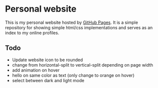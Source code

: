 # Personal website

This is my personal website hosted by [GitHub Pages](https://pages.github.com/). It is a simple repository for showing simple html/css implementations and serves as an index to my online profiles.

## Todo

- Update website icon to be rounded
- change from horizontal-split to vertical-split depending on page width
- add animation on hover
- hello on same color as text (only change to orange on hover)
- select between dark and light mode